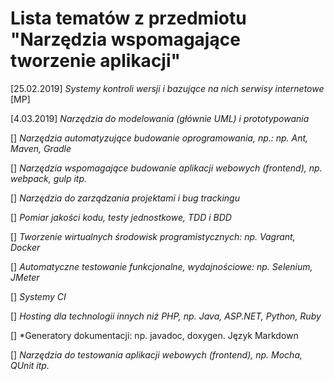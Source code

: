 # Lista tematów z przedmiotu "Narzędzia wspomagające tworzenie aplikacji"

[25.02.2019] *Systemy kontroli wersji i bazujące na nich serwisy internetowe* [MP]

[4.03.2019] *Narzędzia do modelowania (głównie UML) i prototypowania*

[] *Narzędzia automatyzujące budowanie oprogramowania, np.: np. Ant, Maven, Gradle*

[] *Narzędzia wspomagające budowanie aplikacji webowych (frontend), np. webpack, gulp itp.*

[] *Narzędzia do zarządzania projektami i bug trackingu*

[] *Pomiar jakości kodu, testy jednostkowe, TDD i BDD*

[] *Tworzenie wirtualnych środowisk programistycznych: np. Vagrant, Docker*

[] *Automatyczne testowanie funkcjonalne, wydajnościowe: np. Selenium, JMeter*

[] *Systemy CI*

[] *Hosting dla technologii innych niż PHP, np. Java, ASP.NET, Python, Ruby*

[] *Generatory dokumentacji: np. javadoc, doxygen. Język Markdown

[] *Narzędzia do testowania aplikacji webowych (frontend), np. Mocha, QUnit itp.*

